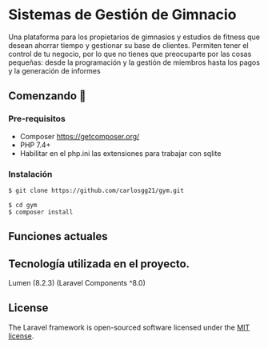 # Sistemas de Gestión de Gimnacio

Una plataforma para los propietarios de gimnasios y estudios de fitness que desean ahorrar tiempo y gestionar su base de clientes. Permiten tener el control de tu negocio, por lo que no tienes que preocuparte por las cosas pequeñas: desde la programación y la gestión de miembros hasta los pagos y la generación de informes

## Comenzando 🚀


### Pre-requisitos 

- Composer https://getcomposer.org/
- PHP 7.4+
- Habilitar en el php.ini las extensiones para trabajar con sqlite

### Instalación

```bash
$ git clone https://github.com/carlosgg21/gym.git
```
```
$ cd gym
$ composer install
```


## Funciones actuales 





## Tecnología utilizada en el proyecto. 
 Lumen (8.2.3) (Laravel Components ^8.0)


## License

The Laravel framework is open-sourced software licensed under the [MIT license](https://opensource.org/licenses/MIT).
